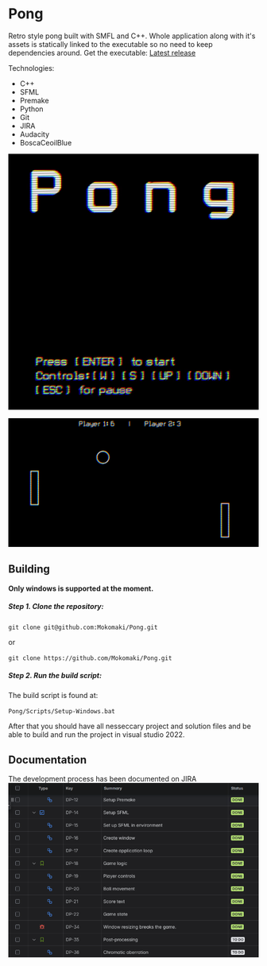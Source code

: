 # Pong

Retro style pong built with SMFL and C++. Whole application along with it's assets is statically linked to the executable so no need to keep dependencies around.
Get the executable: [Latest release](https://github.com/Mokomaki/Pong/releases/tag/2.0)

Technologies:
- C++
- SFML
- Premake
- Python
- Git
- JIRA
- Audacity
- BoscaCeoilBlue

![pong titlescreen](ReadmeImages/pongstart.gif)

![pong gamplay](ReadmeImages/ponggame.png)

## Building

**Only windows is supported at the moment.**

##### Step 1. Clone the repository:

`git clone git@github.com:Mokomaki/Pong.git`

or

`git clone https://github.com/Mokomaki/Pong.git`

##### Step 2. Run the build script:

The build script is found at:

`Pong/Scripts/Setup-Windows.bat`

After that you should have all nesseccary project and solution files and be able to build and run the project in visual studio 2022.

## Documentation

The development process has been documented on JIRA
![image of a jira list](ReadmeImages/jiralist.png)
